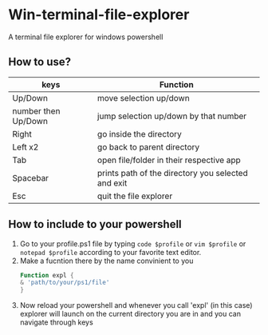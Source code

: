 # Win-terminal-file-explorer
A terminal file explorer for windows powershell

## How to use?

| keys  | Function |
| ------------- | ------------- |
| Up/Down  | move selection up/down  |
| number then Up/Down  | jump selection up/down by that number  |
| Right  | go inside the directory  |
| Left x2  | go back to parent directory |
| Tab  | open file/folder in their respective app |
| Spacebar  | prints path of the directory you selected and exit |
| Esc  | quit the file explorer  |


## How to include to your powershell

1. Go to your profile.ps1 file by typing  ```code $profile``` or   ```vim $profile``` or  ```notepad $profile``` according to your favorite text editor.
2. Make a fucntion there by the name convinient to you
    ```powershell
    Function expl {
    & 'path/to/your/ps1/file'
    }
    ```
3. Now reload your powershell and whenever you call 'expl' (in this case) explorer will launch on the current directory you are in and you can navigate through keys

